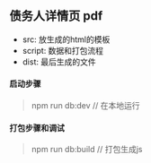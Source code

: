 ## 债务人详情页 pdf

+ src: 放生成的html的模板
+ script: 数据和打包流程
+ dist: 最后生成的文件

#### 启动步骤
>npm run db:dev // 在本地运行
#### 打包步骤和调试
>npm run db:build // 打包生成js
